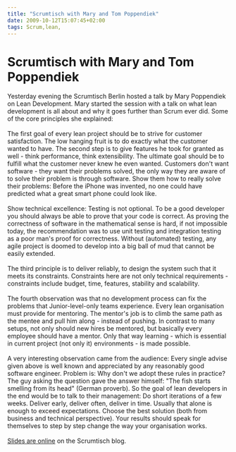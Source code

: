 ```yaml
---
title: "Scrumtisch with Mary and Tom Poppendiek"
date: 2009-10-12T15:07:45+02:00
tags: Scrum,lean,
---
```


# Scrumtisch with Mary and Tom Poppendiek


Yesterday evening the Scrumtisch Berlin hosted a talk by Mary Poppendiek on Lean Development. Mary started the session 
with a talk on what lean development is all about and why it goes further than Scrum ever did. Some of the core 
principles she explained:<br><br>The first goal of every lean project should be to strive for customer satisfaction. 
The low hanging fruit is to do exactly what the customer wanted to have. The second step is to give features he took 
for granted as well - think performance, think extensibility. The ultimate goal should be to fulfill what the customer 
never knew he even wanted. Customers don't want software - they want their problems solved, the only way they are aware 
of to solve their problem is through software. Show them how to really solve their problems: Before the iPhone was 
invented, no one could have predicted what a great smart phone could look like.<br><br>Show technical excellence: 
Testing is not optional. To be a good developer you should always be able to prove that your code is correct. As 
proving the correctness of software in the mathematical sense is hard, if not impossible today, the recommendation was 
to use unit testing and integration testing as a poor man's proof for correctness. Without (automated) testing, any 
agile project is doomed to develop into a big ball of mud that cannot be easily extended.<br><br>The third principle is 
to deliver reliably, to design the system such that it meets its constraints. Constraints here are not only technical 
requirements - constraints include budget, time, features, stability and scalability.<br><br>The fourth observation was 
that no development process can fix the problems that Junior-level-only teams experience. Every lean organisation must 
provide for mentoring. The mentor's job is to climb the same path as the mentee and pull him along - instead of 
pushing. In contrast to many setups, not only should new hires be mentored, but basically every employee should have a 
mentor. Only that way learning - which is essential in current project (not only it) environments - is made 
possible.<br><br>A very interesting observation came from the audience: Every single advise given above is well known 
and appreciated by any reasonably good software engineer. Problem is: Why don't we adopt these rules in practice? The 
guy asking the question gave the answer himself: "The fish starts smelling from its head" (German proverb). So the goal 
of lean developers in the end would be to talk to their management: Do short iterations of a few weeks. Deliver early, 
deliver often, deliver in time. Usually that alone is enough to exceed expectations. Choose the best solution (both 
from business and technical perspective). Your results should speak for themselves to step by step change the way your 
organisation works.<br><br><a 
href="http://www.agile42.com/cms/blog/2009/10/12/mary-poppendieck-scrumtisch-berlin/">Slides are online</a> on the 
Scrumtisch blog.
